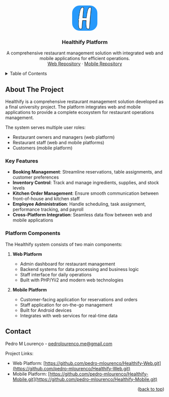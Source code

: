 <!-- PROJECT LOGO -->
<br />
<div align="center">
  <a href="https://github.com/pedro-mlourenco/Healthify">
    <img src="Web/images/logo.png" alt="Logo" width="80" height="80" style="border-radius: 30%">
  </a>

<h3 align="center">Healthify Platform</h3>

  <p align="center">
    A comprehensive restaurant management solution with integrated web and mobile applications for efficient operations.
    <br />
    <a href="https://github.com/pedro-mlourenco/Healthify/Web.git">Web Repository</a>
    ·
    <a href="https://github.com/pedro-mlourenco/Healthify/Mobile.git">Mobile Repository</a>
  </p>
</div>

<details>
  <summary>Table of Contents</summary>
  <ol>
    <li>
      <a href="#about-the-project">About The Project</a>
      <ul>
        <li><a href="#key-features">Key Features</a></li>
        <li><a href="#platform-components">Platform Components</a></li>
      </ul>
    </li>
    <li><a href="#contact">Contact</a></li>
  </ol>
</details>

## About The Project

Healthify is a comprehensive restaurant management solution developed as a final university project. The platform integrates web and mobile applications to provide a complete ecosystem for restaurant operations management. 

The system serves multiple user roles:
- Restaurant owners and managers (web platform)
- Restaurant staff (web and mobile platforms)
- Customers (mobile platform)

### Key Features

- **Booking Management**: Streamline reservations, table assignments, and customer preferences
- **Inventory Control**: Track and manage ingredients, supplies, and stock levels
- **Kitchen Order Management**: Ensure smooth communication between front-of-house and kitchen staff
- **Employee Administration**: Handle scheduling, task assignment, performance tracking, and payroll
- **Cross-Platform Integration**: Seamless data flow between web and mobile applications

### Platform Components

The Healthify system consists of two main components:

1. **Web Platform**
   - Admin dashboard for restaurant management
   - Backend systems for data processing and business logic
   - Staff interface for daily operations
   - Built with PHP/Yii2 and modern web technologies

2. **Mobile Platform**
   - Customer-facing application for reservations and orders
   - Staff application for on-the-go management
   - Built for Android devices
   - Integrates with web services for real-time data

## Contact

Pedro M Lourenço - pedrolourenco.me@gmail.com

Project Links:
- Web Platform: [https://github.com/pedro-mlourenco/Healthify-Web.git](https://github.com/pedro-mlourenco/Healthify-Web.git)
- Mobile Platform: [https://github.com/pedro-mlourenco/Healthify-Mobile.git](https://github.com/pedro-mlourenco/Healthify-Mobile.git)

<p align="right">(<a href="#top">back to top</a>)</p>